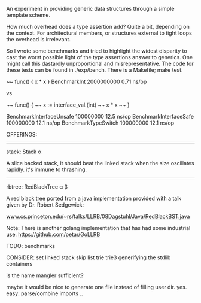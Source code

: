 An experiment in providing generic data structures 
through a simple template scheme.

How much overhead does a type assertion add? Quite a bit, depending on the context. For architectural members, or structures external to tight loops the overhead is irrelevant.  

So I wrote some benchmarks and tried to highlight the widest disparity to cast the worst possible light of the type assertions answer to generics.  One might call this dastardly unproportional and misrepresentative.  The code for these tests can be found in ./exp/bench.  There is a Makefile; make test.

~~ func() { x * x }
BenchmarkInt	           2000000000  0.71 ns/op

vs

~~ func() {
~~    x := interface_val.(int)
~~    x * x
~~ }

BenchmarkInterfaceUnsafe   100000000   12.5 ns/op
BenchmarkInterfaceSafe	   100000000   12.1 ns/op
BenchmarkTypeSwitch		   100000000   12.1 ns/op


OFFERINGS:

-----------------------------------------------------------------------------
stack: Stack α

 A slice backed stack, it should beat the linked stack when the size oscillates rapidly. it's immune to thrashing.

-----------------------------------------------------------------------------
rbtree: RedBlackTree α β 

A red black tree ported from a java implementation provided with a talk given by Dr. Robert Sedgewick:

www.cs.princeton.edu/~rs/talks/LLRB/08Dagstuhl/Java/RedBlackBST.java

Note: There is another golang implementation that has had some industrial use.  https://github.com/petar/GoLLRB






TODO:
	  benchmarks

CONSIDER:
      set
	  linked stack
	  skip list
	  trie
	  trie3
	  generifying the stdlib containers

is the name mangler sufficient?


maybe it would be nice to generate one file instead of filling user dir. yes.
  easy: parse/combine imports
  ..
  
  